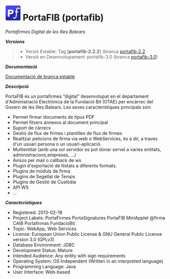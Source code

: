 # ![Logo](https://github.com/GovernIB/maven/raw/binaris/portafib/projectinfo_Attachments/icon.jpg) PortaFIB (portafib)
 *Portafirmes Digital de les Illes Balears*

***Versions***

> - Versió Estable: Tag [__portafib-2.2.2__] (branca [portafib-2.2](../../tree/portafib-2.2)<br/>
> - Versió en Desenvolupament: portafib-3.0 (branca [portafib-3.0](../../tree/portafib-3.0))


***Documentació***

[Documentació de branca estable](../../tree/portafib-2.0/README.md#documentaci%C3%B3)


***Descripció***

PortaFIB és un portafirmes “digital” desenvolupat en el departament d'Administració Electrònica de la Fundació Bit (OTAE) per encàrrec del Govern de les Illes Balears.
Les seves característiques principals són:
* Permet firmar documents de tipus PDF
* Permet fitxers annexos al document principal
* Suport de càrrecs
* Gestió de flux de firmes i plantilles de flux de firmes
* Realitzar peticions de firma via web o WebServices, és a dir, a traves d'un usuari persona o un usuari-aplicació.
* Multientitat (amb una sol servidor es pot donar servei a varies entitats, administracions,empreses, ...)
* Avisos per mail o callback de ws
* Plugin d'exportació de llistats a diferents formats.
* Plugins de mòduls de firma
* Plugins de Segellat de Temps
* Plugins de Gestió de Custòdia
* API WS
* ...

***Característiques***

* Registered: 2013-02-18 
* Project Labels: PortaFirmes  PortaSignatures  PortaFIB  MiniApplet @firma  CAIB  Portafirmas  FundacioBit  
* Topic: WebApp, Web Services
* License: European Union Public License & GNU General Public License version 3.0 (GPLv3)
* Database Environment:  JDBC
* Development Status: Mature
* Intended Audience:  Any entity with sign requirements
* Operating System:  OS Independent (Written in an interpreted language)
* Programming Language:  Java
* User Interface: Web-based
